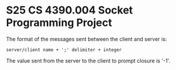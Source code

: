 # S25 CS 4390.004 Socket Programming Project

The format of the messages sent between the client and server is:
```
server/client name + ';' delimiter + integer
```
The value sent from the server to the client to prompt closure is '-1'.

